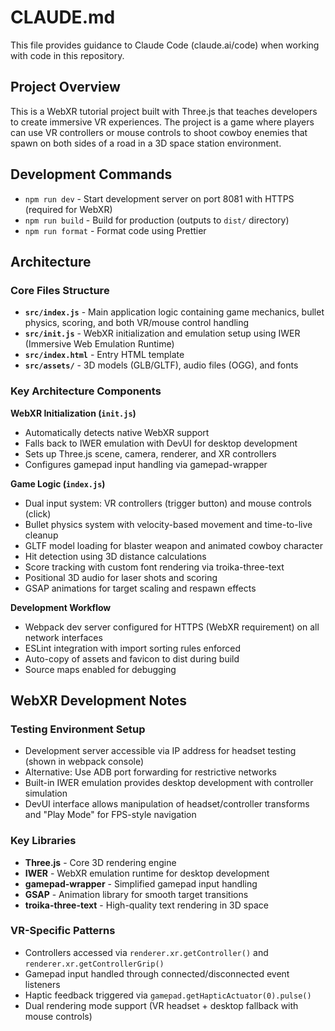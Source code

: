 # CLAUDE.md

This file provides guidance to Claude Code (claude.ai/code) when working with code in this repository.

## Project Overview

This is a WebXR tutorial project built with Three.js that teaches developers to create immersive VR experiences. The project is a game where players can use VR controllers or mouse controls to shoot cowboy enemies that spawn on both sides of a road in a 3D space station environment.

## Development Commands

- `npm run dev` - Start development server on port 8081 with HTTPS (required for WebXR)
- `npm run build` - Build for production (outputs to `dist/` directory)  
- `npm run format` - Format code using Prettier

## Architecture

### Core Files Structure

- **`src/index.js`** - Main application logic containing game mechanics, bullet physics, scoring, and both VR/mouse control handling
- **`src/init.js`** - WebXR initialization and emulation setup using IWER (Immersive Web Emulation Runtime)
- **`src/index.html`** - Entry HTML template
- **`src/assets/`** - 3D models (GLB/GLTF), audio files (OGG), and fonts

### Key Architecture Components

**WebXR Initialization (`init.js`)**
- Automatically detects native WebXR support
- Falls back to IWER emulation with DevUI for desktop development
- Sets up Three.js scene, camera, renderer, and XR controllers
- Configures gamepad input handling via gamepad-wrapper

**Game Logic (`index.js`)**
- Dual input system: VR controllers (trigger button) and mouse controls (click)
- Bullet physics system with velocity-based movement and time-to-live cleanup
- GLTF model loading for blaster weapon and animated cowboy character
- Hit detection using 3D distance calculations
- Score tracking with custom font rendering via troika-three-text
- Positional 3D audio for laser shots and scoring
- GSAP animations for target scaling and respawn effects

**Development Workflow**
- Webpack dev server configured for HTTPS (WebXR requirement) on all network interfaces
- ESLint integration with import sorting rules enforced
- Auto-copy of assets and favicon to dist during build
- Source maps enabled for debugging

## WebXR Development Notes

### Testing Environment Setup
- Development server accessible via IP address for headset testing (shown in webpack console)
- Alternative: Use ADB port forwarding for restrictive networks
- Built-in IWER emulation provides desktop development with controller simulation
- DevUI interface allows manipulation of headset/controller transforms and "Play Mode" for FPS-style navigation

### Key Libraries
- **Three.js** - Core 3D rendering engine
- **IWER** - WebXR emulation runtime for desktop development  
- **gamepad-wrapper** - Simplified gamepad input handling
- **GSAP** - Animation library for smooth target transitions
- **troika-three-text** - High-quality text rendering in 3D space

### VR-Specific Patterns
- Controllers accessed via `renderer.xr.getController()` and `renderer.xr.getControllerGrip()`
- Gamepad input handled through connected/disconnected event listeners
- Haptic feedback triggered via `gamepad.getHapticActuator(0).pulse()`
- Dual rendering mode support (VR headset + desktop fallback with mouse controls)